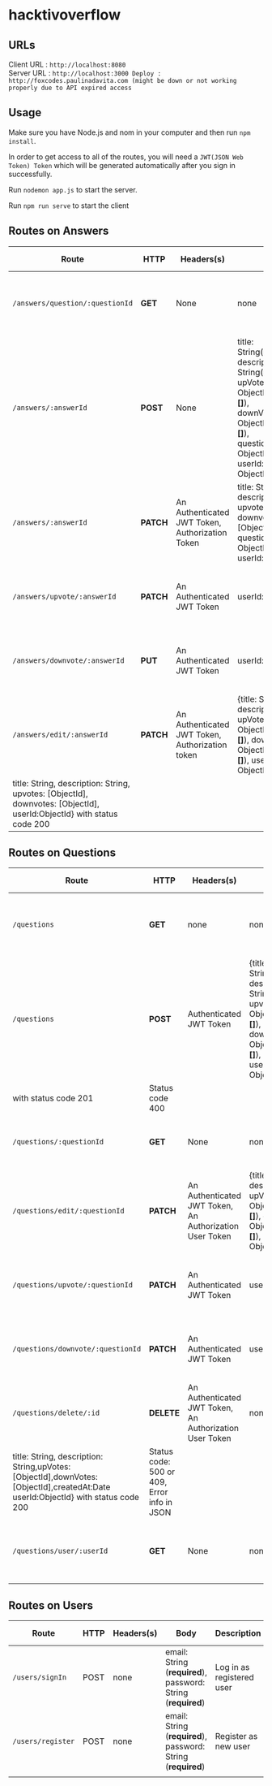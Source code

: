 # hacktivoverflow

## URLs

Client URL : `http://localhost:8080`<br>
Server URL : `http://localhost:3000
Deploy : http://foxcodes.paulinadavita.com (might be down or not working properly due to API expired access`

## Usage

Make sure you have Node.js and nom in your computer and then run `npm install`.

In order to get access to all of the routes, you will need a `JWT(JSON Web Token) Token` which will be generated automatically after you sign in successfully.

Run `nodemon app.js` to start the server.

Run `npm run serve` to start the client

## Routes on Answers

| Route                           | HTTP      | Headers(s)                                      | Body                                                         | Description                            | Response Success                                             | Response Error                              |
| ------------------------------- | --------- | ----------------------------------------------- | ------------------------------------------------------------ | -------------------------------------- | ------------------------------------------------------------ | ------------------------------------------- |
| `/answers/question/:questionId` | **GET**   | None                                            | none                                                         | Get answer based on specified question | Show all the answers list in `array of object` :<br> [{ _id: ObjectId, title: String, description: String,upVotes: [ObjectId],createdAt:DatedownVotes: [ObjectId],questionId:ObjectId,userId:ObjectId}] with status code 200 | Status 400                                  |
| `/answers/:answerId`            | **POST**  | None                                            | title: String(**Required**),<br>description: String(**Required**),<br>upVotes: ObjectId(**Default:[]**),<br>downVotes: ObjectId(**Default:[]**),<br>questionId: ObjectId(**Required**),<br>userId: ObjectId(**Required**) | Create a new answer                    | Show the created answer in `object` : { _id: ObjectId, title: String, description: String, upVotes: [ObjectId], createdAt:Date downVotes: [ObjectId],questionId:ObjectId, userId:ObjectId} with status code 201 | Status 400                                  |
| `/answers/:answerId`            | **PATCH** | An Authenticated JWT Token, Authorization Token | title: String,<br> description: String,<br>upvotes: [ObjectId],<br>downvotes: [ObjectId],<br>questionId: ObjectId,<br>userId: ObjectId | Update an answer's information         | Show the updated answer's information in `object` : { _id: ObjectId, title: String, description: String,upvotes: [ObjectId],downvotes: [ObjectId],userId:ObjectId} with status code 200 | Status code: 400                            |
| `/answers/upvote/:answerId`     | **PATCH** | An Authenticated JWT Token                      | userId: ObjectId                                             | Update an answer's upvote              | Show the updated answer's information in `object` : { _id: ObjectId, title: String, description: String,upVotes: [ObjectId],downVotes: [ObjectId],userId:ObjectId} with status code 200 | Status code: 500 or 409, Error info in JSON |
| `/answers/downvote/:answerId`   | **PUT**   | An Authenticated JWT Token                      | userId: ObjectId                                             | Update an answer's downvote            | Show the updated answer's information in `object` : { _id: ObjectId, title: String, description: String,upvotes: [ObjectId],downvotes: [ObjectId],userId:ObjectId} with status code 200 | Status code: 500 or 409, Error info in JSON |
| `/answers/edit/:answerId`       | **PATCH** | An Authenticated JWT Token, Authorization token | {title: String,<br/>description: String, upVotes: ObjectId(**Default:[]**), downVotes: ObjectId(**Default:[]**), userId: ObjectId(**Required**)} | Edit an answer     | Show the updated answer's information in `object` : { _id: ObjectId,
 title: String, description: String, upvotes: [ObjectId], downvotes: [ObjectId], userId:ObjectId} with status code 200 |        |



## Routes on Questions



| Route                             | HTTP       | Headers(s)                                                 | Body                                                         | Description                     | Response Success                                             | Response Error                              |
| --------------------------------- | ---------- | ---------------------------------------------------------- | ------------------------------------------------------------ | ------------------------------- | ------------------------------------------------------------ | ------------------------------------------- |
| `/questions`                      | **GET**    | none                                                       | none                                                         | Get all users questions         | Show all the questions in `array of object` : [{ _id: ObjectId, title: String, description: String,upVotes: [ObjectId], createdAt:Date, downVotes: [ObjectId],userId:ObjectId}...] with status code 200 | Status code: 400                            |
| `/questions`                      | **POST**   | Authenticated JWT Token                                    | {title: String(**Required**),<br>description: String(**Required**),<br>upvotes: ObjectId(**Default:[]**),<br>downvotes: ObjectId(**Default:[]**),<br>userId: ObjectId(**Required**)} | Create new question             | Show the created question in `object` : { _id: ObjectId, title: String, description: String,upVotes: [ObjectId], createdAt:Date, downVotes: [ObjectId],userId:ObjectId}
 with status code 201 | Status code 400                             |
| `/questions/:questionId`          | **GET**    | None                                                       | none                                                         | Get a single question           | Show the question's info in `object` : { _id: ObjectId, title: String, description: String,upvotes: [ObjectId],downvotes: [ObjectId],userId:ObjectId} with status code 200 | Status 400                                  |
| `/questions/edit/:questionId`     | **PATCH**  | An Authenticated JWT Token, An Authorization User Token    | {title: String,<br/>description: String, upVotes: ObjectId(**Default:[]**), downVotes: ObjectId(**Default:[]**), userId: ObjectId(**Required**)} | Update a question's information | Show the updated question's information in `object` : { _id: ObjectId, title: String, description: String,upvotes: [ObjectId],downvotes: [ObjectId],createdAt:Date,userId:ObjectId} with status code 200 | Status code 400                             |
| `/questions/upvote/:questionId`   | **PATCH**  | An Authenticated JWT Token                                 | userId: ObjectId                                             | Update a question's upvote      | Show the updated question's information in `object` : { _id: ObjectId, title: String, description: String,upVotes: [ObjectId],downVotes: [ObjectId],createdAt:Date,userId:ObjectId} with status code 200 | Status code 400                             |
| `/questions/downvote/:questionId` | **PATCH**  | An Authenticated JWT Token                                 | userId: ObjectId                                             | Update a question's downvote    | Show the updated question's information in `object` : { _id: ObjectId, title: String, description: String,upVotes: [ObjectId],downVotes: [ObjectId],createdAt:Date <userId:ObjectId} wth status code 200 | Status code 400                             |
| `/questions/delete/:id`           | **DELETE** | An Authenticated JWT Token,<br>An Authorization User Token | none                                                         | Delete a question               | Show the updated question's information in `object` : { _id: ObjectId,
 title: String, description: String,upVotes: [ObjectId],downVotes: [ObjectId],createdAt:Date userId:ObjectId} with status code 200 | Status code: 500 or 409, Error info in JSON |
| `/questions/user/:userId`         | **GET**    | None                                                       | none                                                         | Get questions by specifed user  | Show the question's info in `array` : [{ _id: ObjectId, title: String, description: String,upVotes: [ObjectId],createdAt:DatedownVotes: [ObjectId],userId:ObjectId}] with status code 200 | Status 400                                  |

## Routes on Users

| Route             | HTTP | Headers(s) | Body                                                         | Description               | Response Success                       | Response Error  |
| ----------------- | ---- | ---------- | ------------------------------------------------------------ | ------------------------- | -------------------------------------- | --------------- |
| `/users/signIn`   | POST | none       | email: String (**required**),  password: String (**required**) | Log in as registered user | Response an`object` {token, id, email} | Status code 400 |
| `/users/register` | POST | none       | email: String (**required**),  password: String (**required**) | Register as new user      | Response an`object` {_id, email}       | Status code 200 |
|                   |      |            |                                                              |                           |                                        |                 |

## 
